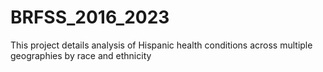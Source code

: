 # BRFSS_2016_2023
This project details analysis of Hispanic health conditions across multiple geographies by race and ethnicity
